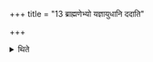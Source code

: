+++
title = "13 ब्राह्मणेभ्यो यज्ञायुधानि ददाति"

+++

<details><summary>थिते</summary>

13. He gives utensils of the sacrifice to the Brāhmaṇas.
</details>
